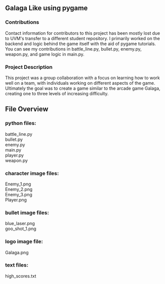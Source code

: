 ## Galaga Like using pygame

### Contributions

Contact information for contributors to this project has been mostly lost due to UVM's transfer to a different student repository. I primarily worked on the backend and logic behind the game itself with the aid of pygame tutorials.
You can see my contributions in battle_line.py, bullet.py, enemy.py, weapon.py, and game logic in main.py.

### Project Description

This project was a group collaboration with a focus on learning how to work well on a team, with individuals working on different aspects of the game. Ultimately the goal was to create a game similar to the arcade game Galaga, creating one to three levels of increasing difficulty.

## File Overview
### python files:
battle_line.py </br>
bullet.py </br>
enemy.py </br>
main.py </br>
player.py </br>
weapon.py </br>
### character image files:
Enemy_1.png </br>
Enemy_2.png </br>
Enemy_3.png </br>
Player.png </br>
### bullet image files:
blue_laser.png </br>
goo_shot_1.png </br>
### logo image file:
Galaga.png </br>
### text files:
high_scores.txt </br>

